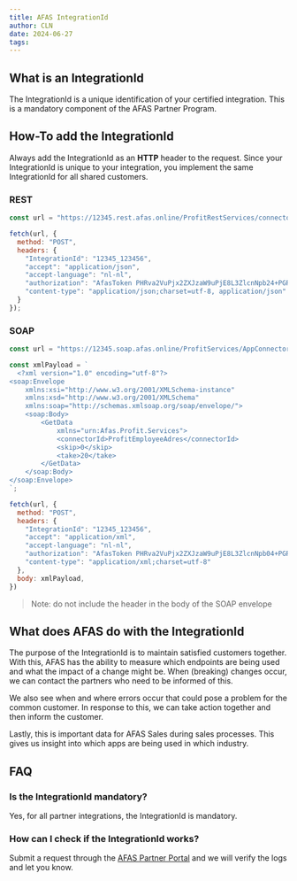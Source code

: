 ```yaml
---
title: AFAS IntegrationId
author: CLN
date: 2024-06-27
tags:
---
```


## What is an IntegrationId

The IntegrationId is a unique identification of your certified integration. This is a mandatory component of the AFAS Partner Program.

## How-To add the IntegrationId

Always add the IntegrationId as an **HTTP** header to the request. Since your IntegrationId is unique to your integration, you implement the same IntegrationId for all shared customers.

### REST

```javascript
const url = "https://12345.rest.afas.online/ProfitRestServices/connectors/KnSubject";

fetch(url, {
  method: "POST",
  headers: {
    "IntegrationId": "12345_123456",
    "accept": "application/json",
    "accept-language": "nl-nl",
    "authorization": "AfasToken PHRva2VuPjx2ZXJzaW9uPjE8L3ZlcnNpb24+PGRhdGE+QURFMzcwQkU4REFGNDBEMEExN0ZGQjkxNEU0MjY3NUU5OTk4QzJENTQ2QTJGNEZBM0U0RjNBQkZBODY3Qjk2RjwvZGF0YT48L3Rva2VuPg==",
    "content-type": "application/json;charset=utf-8, application/json"
  }
});
```

### SOAP

```javascript
const url = "https://12345.soap.afas.online/ProfitServices/AppConnectorGet.asmx";

const xmlPayload = `
  <?xml version="1.0" encoding="utf-8"?>
<soap:Envelope
    xmlns:xsi="http://www.w3.org/2001/XMLSchema-instance"
    xmlns:xsd="http://www.w3.org/2001/XMLSchema"
    xmlns:soap="http://schemas.xmlsoap.org/soap/envelope/">
    <soap:Body>
        <GetData
            xmlns="urn:Afas.Profit.Services">
            <connectorId>ProfitEmployeeAdres</connectorId>
            <skip>0</skip>
            <take>20</take>
        </GetData>
    </soap:Body>
</soap:Envelope>
`;

fetch(url, {
  method: "POST",
  headers: {
    "IntegrationId": "12345_123456",
    "accept": "application/xml",
    "accept-language": "nl-nl",
    "authorization": "AfasToken PHRva2VuPjx2ZXJzaW9uPjE8L3ZlcnNpb04+PGRhdGE+QURFMzcwQkU4REFGNDBEMEExN0ZGQjkxNEU0MjY3NUU5OTk4QzJENTQ2QTJGNEZBM0U0RjNBQkZBODY3Qjk2RjwvZGF0YT48L3Rva2VuPg==",
    "content-type": "application/xml;charset=utf-8"
  },
  body: xmlPayload,
})
```

> Note: do not include the header in the body of the SOAP envelope

## What does AFAS do with the IntegrationId

The purpose of the IntegrationId is to maintain satisfied customers together. With this, AFAS has the ability to measure which endpoints are being used and what the impact of a change might be. When (breaking) changes occur, we can contact the partners who need to be informed of this.

We also see when and where errors occur that could pose a problem for the common customer. In response to this, we can take action together and then inform the customer.

Lastly, this is important data for AFAS Sales during sales processes. This gives us insight into which apps are being used in which industry.

## FAQ

### Is the IntegrationId mandatory?

Yes, for all partner integrations, the IntegrationId is mandatory.

### How can I check if the IntegrationId works?

Submit a request through the [AFAS Partner Portal](https://partner.afas.nl/aanmaken-aanvraag-systemintegrator-2/systemintegrator-aanvraag) and we will verify the logs and let you know.
